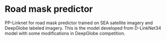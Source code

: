 # Road mask predictor

PP-Linknet for road mask predictor trained on SEA satellite imagery and DeepGlobe labeled imagery. This is the model developed from D-LinkNet34 model with some modifications in DeepGlobe competition.
